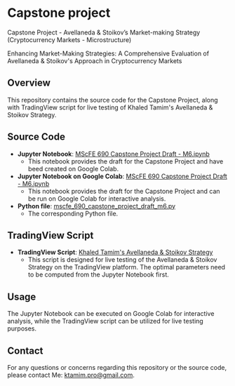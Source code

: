 # Capstone project
Capstone Project - Avellaneda &amp; Stoikov’s Market-making Strategy (Cryptocurrency Markets - Microstructure)

Enhancing Market-Making Strategies: A Comprehensive Evaluation of Avellaneda & Stoikov's Approach in Cryptocurrency Markets

## Overview
This repository contains the source code for the Capstone Project, along with TradingView script for live testing of Khaled Tamim's Avellaneda & Stoikov Strategy.

## Source Code
- **Jupyter Notebook**: [MScFE 690 Capstone Project Draft - M6.ipynb](https://github.com/ktamimpro/Capstone_project/blob/main/MScFE_690_Capstone_Project_Draft_M6.ipynb)
    - This notebook provides the draft for the Capstone Project and have beed created on Google Colab.
- **Jupyter Notebook on Google Colab**: [MScFE 690 Capstone Project Draft - M6.ipynb](https://colab.research.google.com/drive/1e947mmr9BZ5H31xEVrGk6bdv7K8qeg4O?usp=sharing)
    - This notebook provides the draft for the Capstone Project and can be run on Google Colab for interactive analysis.
- **Python file**: [mscfe_690_capstone_project_draft_m6.py](https://github.com/ktamimpro/Capstone_project/blob/main/mscfe_690_capstone_project_draft_m6.py)
    - The corresponding Python file.

## TradingView Script
- **TradingView Script**: [Khaled Tamim's Avellaneda & Stoikov Strategy](https://www.tradingview.com/script/uJ64btmF-Khaled-Tamim-s-Avellaneda-Stoikov-Strategy/)
    - This script is designed for live testing of the Avellaneda & Stoikov Strategy on the TradingView platform. The optimal parameters need to be computed from the Jupyter Notebook first.

## Usage
The Jupyter Notebook can be executed on Google Colab for interactive analysis, while the TradingView script can be utilized for live testing purposes.

## Contact
For any questions or concerns regarding this repository or the source code, please contact Me: ktamim.pro@gmail.com.
